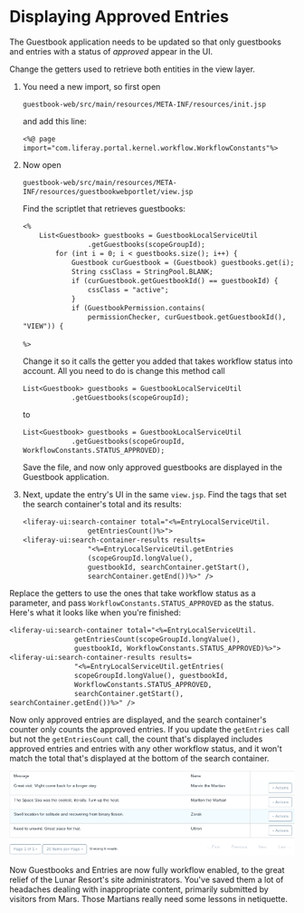 # Displaying Approved Entries [](id=displaying-approved-entries)

The Guestbook application needs to be updated so that only guestbooks and
entries with a status of *approved* appear in the UI.

Change the getters used to retrieve both entities in the view layer.

1.  You need a new import, so first open

        guestbook-web/src/main/resources/META-INF/resources/init.jsp

    and add this line: 

        <%@ page import="com.liferay.portal.kernel.workflow.WorkflowConstants"%>

2.  Now open 

        guestbook-web/src/main/resources/META-INF/resources/guestbookwebportlet/view.jsp

    Find the scriptlet that retrieves guestbooks:

        <%
            List<Guestbook> guestbooks = GuestbookLocalServiceUtil
                        .getGuestbooks(scopeGroupId);
                for (int i = 0; i < guestbooks.size(); i++) {
                    Guestbook curGuestbook = (Guestbook) guestbooks.get(i);
                    String cssClass = StringPool.BLANK;
                    if (curGuestbook.getGuestbookId() == guestbookId) {
                        cssClass = "active";
                    }
                    if (GuestbookPermission.contains(
                        permissionChecker, curGuestbook.getGuestbookId(), "VIEW")) {
                                            
        %>

    Change it so it calls the getter you added that takes workflow status into
    account. All you need to do is change this method call 

        List<Guestbook> guestbooks = GuestbookLocalServiceUtil
                    .getGuestbooks(scopeGroupId);

    to

        List<Guestbook> guestbooks = GuestbookLocalServiceUtil
                    .getGuestbooks(scopeGroupId, WorkflowConstants.STATUS_APPROVED);

    Save the file, and now only approved guestbooks are displayed in the
    Guestbook application. 
 
3.  Next, update the entry's UI in the same `view.jsp`.
    Find the tags that set the search container's total and its results:

        <liferay-ui:search-container total="<%=EntryLocalServiceUtil.
                        getEntriesCount()%>">
        <liferay-ui:search-container-results results=
                        "<%=EntryLocalServiceUtil.getEntries
                        (scopeGroupId.longValue(),
                        guestbookId, searchContainer.getStart(),
                        searchContainer.getEnd())%>" />

Replace the getters to use the ones that take workflow status as a parameter,
and pass `WorkflowConstants.STATUS_APPROVED` as the status. Here's what it looks
like when you're finished:

    <liferay-ui:search-container total="<%=EntryLocalServiceUtil.
                    getEntriesCount(scopeGroupId.longValue(), 
                    guestbookId, WorkflowConstants.STATUS_APPROVED)%>">
    <liferay-ui:search-container-results results=
                    "<%=EntryLocalServiceUtil.getEntries(
                    scopeGroupId.longValue(), guestbookId, 
                    WorkflowConstants.STATUS_APPROVED, 
                    searchContainer.getStart(), searchContainer.getEnd())%>" />

Now only approved entries are displayed, and the search container's counter only
counts the approved entries. If you update the `getEntries` call but not the
`getEntriesCount` call, the count that's displayed includes approved entries and
entries with any other workflow status, and it won't match the total that's
displayed at the bottom of the search container.

![Figure 1: If you don't update the counter method to account for workflow status, it displays an incorrect count in the search container.](../../../../images/lp-workflow-entries-count.png)

Now Guestbooks and Entries are now fully workflow enabled, to the great relief
of the Lunar Resort's site administrators. You've saved them a lot of headaches
dealing with inappropriate content, primarily submitted by visitors from Mars.
Those Martians really need some lessons in netiquette.
